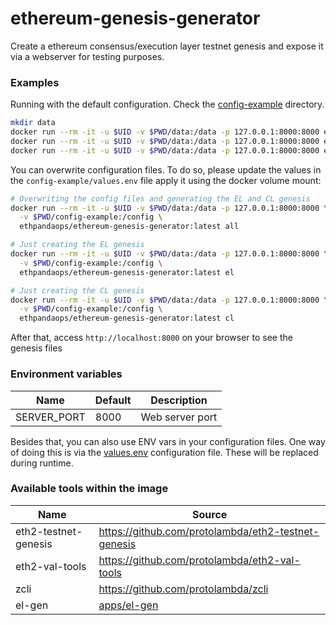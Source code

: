 # ethereum-genesis-generator

Create a ethereum consensus/execution layer testnet genesis and expose it via a webserver for testing purposes.

### Examples

Running with the default configuration. Check the [config-example](config-example) directory.

```sh
mkdir data
docker run --rm -it -u $UID -v $PWD/data:/data -p 127.0.0.1:8000:8000 ethpandaops/ethereum-genesis-generator:latest all # Create EL+CL genesis
docker run --rm -it -u $UID -v $PWD/data:/data -p 127.0.0.1:8000:8000 ethpandaops/ethereum-genesis-generator:latest cl  # Just CL
docker run --rm -it -u $UID -v $PWD/data:/data -p 127.0.0.1:8000:8000 ethpandaops/ethereum-genesis-generator:latest el  # Just EL
```

You can overwrite configuration files. To do so, please update the values in the `config-example/values.env` file
apply it using the docker volume mount:

```sh
# Overwriting the config files and generating the EL and CL genesis
docker run --rm -it -u $UID -v $PWD/data:/data -p 127.0.0.1:8000:8000 \
  -v $PWD/config-example:/config \
  ethpandaops/ethereum-genesis-generator:latest all

# Just creating the EL genesis
docker run --rm -it -u $UID -v $PWD/data:/data -p 127.0.0.1:8000:8000 \
  -v $PWD/config-example:/config \
  ethpandaops/ethereum-genesis-generator:latest el

# Just creating the CL genesis
docker run --rm -it -u $UID -v $PWD/data:/data -p 127.0.0.1:8000:8000 \
  -v $PWD/config-example:/config \
  ethpandaops/ethereum-genesis-generator:latest cl
```

After that, access `http://localhost:8000` on your browser to see the genesis files

### Environment variables

Name | Default | Description
---- |-------- | ----
SERVER_PORT | 8000 | Web server port

Besides that, you can also use ENV vars in your configuration files. One way of doing this is via the [values.env](config-example/values.env) configuration file. These will be replaced during runtime.

### Available tools within the image

Name | Source
---- | ----
eth2-testnet-genesis | https://github.com/protolambda/eth2-testnet-genesis
eth2-val-tools | https://github.com/protolambda/eth2-val-tools
zcli | https://github.com/protolambda/zcli
el-gen | [apps/el-gen](apps/el-gen)

